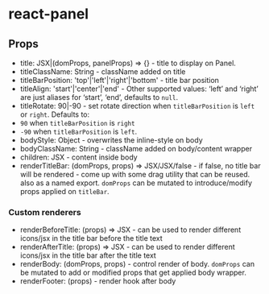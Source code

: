 # react-panel

## Props
* title: JSX|(domProps, panelProps) => {} - title to display on Panel.
* titleClassName: String - className added on title
* titleBarPosition: 'top'|'left'|'right'|'bottom' - title bar position
* titleAlign: 'start'|'center'|'end' -  Other supported values: ‘left’ and ‘right’ are just aliases for ‘start’, ‘end’, defaults to `null`.
* titleRotate: 90|-90 - set rotate direction when `titleBarPosition` is `left` or `right`. Defaults to:
 *  `90` when `titleBarPosition` is `right`
 * `-90` when `titleBarPosition` is `left`.
* bodyStyle: Object - overwrites the inline-style on body
* bodyClassName: String - className added on body/content wrapper
* children: JSX - content inside body
* renderTitleBar: (domProps, props) => JSX/JSX/false - if false, no title bar will be rendered - come up with some drag utility that can be reused. also as a named export. `domProps` can be mutated to introduce/modify props applied on `titleBar`.

### Custom renderers
* renderBeforeTitle: (props) => JSX - can be used to render different icons/jsx in the title bar before the title text
* renderAfterTitle: (props) => JSX - can be used to render different icons/jsx in the title bar after the title text
* renderBody: (domProps, props) - control render of body. `domProps` can be mutated to add or modified props that get applied body wrapper.
* renderFooter: (props) - render hook after body
